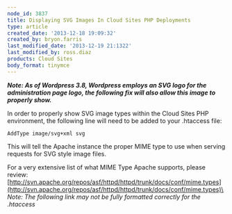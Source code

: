 ```yaml
---
node_id: 3837
title: Displaying SVG Images In Cloud Sites PHP Deployments
type: article
created_date: '2013-12-18 19:09:32'
created_by: bryon.farris
last_modified_date: '2013-12-19 21:1322'
last_modified_by: ross.diaz
products: Cloud Sites
body_format: tinymce
---
```


***Note: As of Wordpress 3.8, Wordpress employs an SVG logo for the
administration page logo, the following fix will also allow this image
to properly show.***

In order to properly show SVG image types within the Cloud Sites PHP
environment, the following line will need to be added to your .htaccess
file:

`AddType image/svg+xml svg`

This will tell the Apache instance the proper MIME type to use when
serving requests for SVG style image files.

For a very extensive list of what MIME Type Apache supports, please
review:\
[http://svn.apache.org/repos/asf/httpd/httpd/trunk/docs/conf/mime.types](http://svn.apache.org/repos/asf/httpd/httpd/trunk/docs/conf/mime.types)\
\
*Note: The following link may not be fully formatted correctly for the
.htaccess*

 

